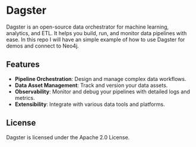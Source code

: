 # Dagster

Dagster is an open-source data orchestrator for machine learning, analytics, and ETL. It helps you build, run, and monitor data pipelines with ease.
In this repo I will have an simple example of how to use Dagster for demos and connect to Neo4j.

## Features

- **Pipeline Orchestration**: Design and manage complex data workflows.
- **Data Asset Management**: Track and version your data assets.
- **Observability**: Monitor and debug your pipelines with detailed logs and metrics.
- **Extensibility**: Integrate with various data tools and platforms.



## License

Dagster is licensed under the Apache 2.0 License.